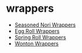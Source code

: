 # wrappers

 * [Seasoned Nori Wrappers](../../index/s/seasoned-nori-wrappers-238541.json)
 * [Egg Roll Wrappers](../../index/e/egg-roll-wrappers.json)
 * [Spring Roll Wrappers](../../index/s/spring-roll-wrappers.json)
 * [Wonton Wrappers](../../index/w/wonton-wrappers.json)
